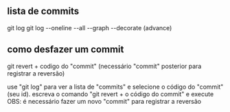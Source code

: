 ## lista de commits
git log
git log --oneline --all --graph --decorate (advance)

## como desfazer um commit
git revert + codigo do "commit"   (necessário "commit" posterior para registrar a reversão)

use "git log" para ver a lista de "commits" e selecione o código do "commit" (seu id).
escreva o comando "git revert + o código do commit" e execute
OBS: é necessário fazer um novo "commit" para registrar a reversão